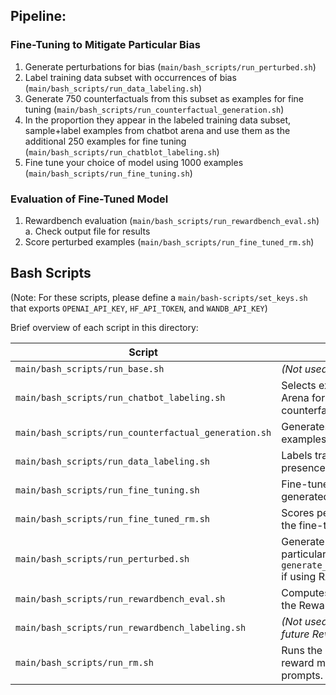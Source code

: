 ## Pipeline:


### Fine-Tuning to Mitigate Particular Bias

1. Generate perturbations for bias (```main/bash_scripts/run_perturbed.sh```)
2. Label training data subset with occurrences of bias (```main/bash_scripts/run_data_labeling.sh```)
3. Generate 750 counterfactuals from this subset as examples for fine tuning (```main/bash_scripts/run_counterfactual_generation.sh```)
4. In the proportion they appear in the labeled training data subset, sample+label examples from chatbot arena and use them as the additional 250 examples for fine tuning (```main/bash_scripts/run_chatblot_labeling.sh```)
5. Fine tune your choice of model using 1000 examples (```main/bash_scripts/run_fine_tuning.sh```)


### Evaluation of Fine-Tuned Model

1. Rewardbench evaluation (```main/bash_scripts/run_rewardbench_eval.sh```)
    a. Check output file for results
2. Score perturbed examples (```main/bash_scripts/run_fine_tuned_rm.sh```) 


## Bash Scripts

(Note: For these scripts, please define a `main/bash-scripts/set_keys.sh` that exports `OPENAI_API_KEY`, `HF_API_TOKEN`, and `WANDB_API_KEY`)

Brief overview of each script in this directory:

| Script                             |                   Description                                                            |
|------------------------------------|------------------------------------------------------------------------------------------|
| `main/bash_scripts/run_base.sh`                      | *(Not used currently)*                                                 |
| `main/bash_scripts/run_chatbot_labeling.sh`          | Selects examples from Chatbot Arena for fine-tuning (with counterfactual examples). |
| `main/bash_scripts/run_counterfactual_generation.sh` | Generates counterfactual examples to probe for bias.                   |
| `main/bash_scripts/run_data_labeling.sh`             | Labels training examples for the presence of bias.                     |
| `main/bash_scripts/run_fine_tuning.sh`               | Fine-tunes the reward model on generated counterfactuals.              |
| `main/bash_scripts/run_fine_tuned_rm.sh`             | Scores perturbed inputs using the fine-tuned reward model.             |
| `main/bash_scripts/run_perturbed.sh`                 | Generate perturbations for a particular bias (modify prompt in `generate_perturbed_responses.py` if using RATE).                        |
| `main/bash_scripts/run_rewardbench_eval.sh`          | Computes evaluation metrics on the RewardBench benchmark.              |
| `main/bash_scripts/run_rewardbench_labeling.sh`      | *(Not used currently; reserved for future RewardBench labeling)*       |
| `main/bash_scripts/run_rm.sh`                        | Runs the base (un-fine-tuned) reward model on a set of prompts.        |
